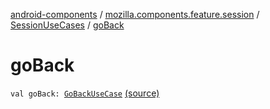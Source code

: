 [android-components](../../index.md) / [mozilla.components.feature.session](../index.md) / [SessionUseCases](index.md) / [goBack](./go-back.md)

# goBack

`val goBack: `[`GoBackUseCase`](-go-back-use-case/index.md) [(source)](https://github.com/mozilla-mobile/android-components/blob/master/components/feature/session/src/main/java/mozilla/components/feature/session/SessionUseCases.kt#L197)